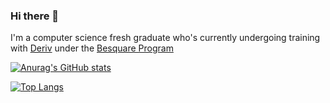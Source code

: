 ### Hi there 👋

I'm a computer science fresh graduate who's currently undergoing training with [Deriv](https://deriv.com/) under the [Besquare Program](https://deriv.com/besquare/)


[![Anurag's GitHub stats](https://github-readme-stats.vercel.app/api?username=CRJoshuaa&theme=synthwave&show_icons=true)](https://github.com/anuraghazra/github-readme-stats)

[![Top Langs](https://github-readme-stats.vercel.app/api/top-langs/?username=CRJoshuaa&layout=compact&theme=synthwave&hide=jupyternotebook)](https://github.com/anuraghazra/github-readme-stats)


<!--
**CRJoshuaa/CRJoshuaa** is a ✨ _special_ ✨ repository because its `README.md` (this file) appears on your GitHub profile.

Here are some ideas to get you started:

- 🔭 I’m currently working on ...
- 🌱 I’m currently learning ...
- 👯 I’m looking to collaborate on ...
- 🤔 I’m looking for help with ...
- 💬 Ask me about ...
- 📫 How to reach me: ...
- 😄 Pronouns: ...
- ⚡ Fun fact: ...
-->
